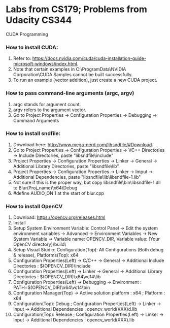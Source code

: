 # Labs from CS179; Problems from Udacity CS344
CUDA Programming

### How to install CUDA:
1) Refer to: https://docs.nvidia.com/cuda/cuda-installation-guide-microsoft-windows/index.html.
2) Note that certain examples in C:\ProgramData\NVIDIA Corporation\CUDA Samples cannot be built successfully.
3) To run an example (vector addition), just create a new CUDA project.

### How to pass command-line arguments (argc, argv)
1) argc stands for argument count.
2) argv refers to the argument vector.
3) Go to Project Properties -> Configuration Properties -> Debugging -> Command Arguments

### How to install sndfile:
1) Download here: http://www.mega-nerd.com/libsndfile/#Download.
2) Go to Project Properties -> Configuration Properties -> VC++ Directories -> Include Directories, paste "libsndfile\include"
3) Project Properties -> Configuration Properties -> Linker -> General -> Additional Library Directories, paste "libsndfile\lib"
4) Project Properties -> Configuration Properties -> Linker -> Imput -> Additional Dependencies, paste "libsndfile\lib\libsndfile-1.lib"
5) Not sure if this is the proper way, but copy libsndfile\bin\libsndfile-1.dll to Blur(Proj_name)\x64\Debug
6) #define AUDIO_ON 1 at the start of blur.cpp

### How to install OpenCV
1) Download: https://opencv.org/releases.html
2) Install
3) Setup System Environment Variable: Control Panel -> Edit the system environment variables -> Advanced -> Environment Variables -> New System Variable -> Variable name: OPENCV_DIR, Variable value: (Your OpenCV directory)\build\
4) Setup Visual Studio: Configuration(Top): All Configurations (Both debug & release), Platforms(Top): x64
5) Configuration Properties(Left) -> C/C++ -> General -> Additional Include Directories : $(OPENCV_DIR)\include
6) Configuration Properties(Left) -> Linker -> General -> Additional Library Directories : $(OPENCV_DIR)\x64\vc14\lib
7) Configuration Properties(Left) -> Debugging -> Environment : PATH=$(OPENCV_DIR)\x64\vc14\bin
8) Configuration Manager(Top) -> Active solution platform : x64 ; Platform : x64
9) Configuration(Top): Debug ; Configuration Properties(Left) -> Linker -> Input -> Additional Dependencies : opencv_world(XXX)d.lib
10) Configuration(Top): Release ; Configuration Properties(Left) -> Linker -> Input -> Additional Dependencies : opencv_world(XXX).lib
